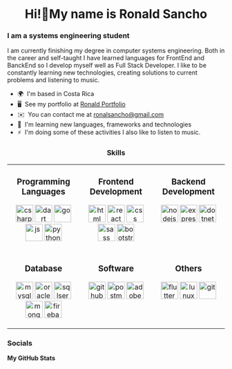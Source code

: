 <h1 align="center">Hi!👋My name is Ronald Sancho</h1>

<h3 align="cemter">I am a systems engineering student</h3>


I am currently finishing my degree in computer systems engineering. Both in the career and self-taught I have learned languages for FrontEnd and BanckEnd so I develop myself well as Full Stack Developer. I like to be constantly learning new technologies, creating solutions to current problems and listening to music.

* 🌍  I'm based in Costa Rica
* 🖥️  See my portfolio at [Ronald Portfolio](http://ronaldsancho.github.io/Portfolio_Ronald/)
* ✉️  You can contact me at [ronalsancho@gmail.com](mailto:ronalsancho@gmail.com)
* 🧠  I'm learning new languages, frameworks and technologies
* ⚡  I'm doing some of these activities I also like to listen to music.

<h3 align="center">Skills</h3>

<p align="center">
    <table>
        <tr>
            <td valign="top" width="33%">
                <h3 align="center">Programming Languages</h3>
                <p align="center"> 
                    <a href="https://www.w3schools.com/cs/" target="_blank" rel="noreferrer"> 
                    <img src="https://cdn.jsdelivr.net/gh/devicons/devicon/icons/csharp/csharp-original.svg" 
                    alt="csharp" width="40" height="40"/></a>
                    <a href="https://dart.dev/" target="_blank" rel="noreferrer"> 
                    <img src="https://cdn.jsdelivr.net/gh/devicons/devicon/icons/dart/dart-original.svg" 
                    alt="dart" width="40" height="40"/></a>
                    <a href="https://go.dev/" target="_blank" rel="noreferrer"> 
                    <img src="https://cdn.jsdelivr.net/gh/devicons/devicon/icons/go/go-original.svg" 
                    alt="go" width="40" height="40"/></a>
                    <a href="https://developer.mozilla.org/en-US/docs/Web/JavaScript" 
                    target="_blank" rel="noreferrer"> 
                    <img src="https://cdn.jsdelivr.net/gh/devicons/devicon/icons/javascript/javascript-original.svg" alt="js" width="40" height="40"/></a>
                    <a href="https://pypi.org/" target="_blank" rel="noreferrer"> 
                    <img src="https://cdn.jsdelivr.net/gh/devicons/devicon/icons/python/python-original.svg" 
                    alt="python" width="40" height="40"/></a>
                </p>
            </td>
            <td valign="top" width="33%">
                <h3 align="center">Frontend Development</h3>
                <p align="center"> 
                    <a href="https://www.w3schools.com/html/" target="_blank" rel="noreferrer"> 
                    <img src="https://cdn.jsdelivr.net/gh/devicons/devicon/icons/html5/html5-original.svg" 
                    alt="html" width="40" height="40"/></a>
                    <a href="https://react.dev/" target="_blank" rel="noreferrer"> 
                    <img src="https://cdn.jsdelivr.net/gh/devicons/devicon/icons/react/react-original.svg" 
                    alt="react" width="40" height="40"/></a>
                    <a href="https://developer.mozilla.org/en-US/docs/Learn/CSS" target="_blank" rel="noreferrer"> 
                    <img src="https://cdn.jsdelivr.net/gh/devicons/devicon/icons/css3/css3-original.svg" 
                    alt="css" width="40" height="40"/></a>
                    <a href="https://sass-lang.com/" target="_blank" rel="noreferrer"> 
                    <img src="https://cdn.jsdelivr.net/gh/devicons/devicon/icons/sass/sass-original.svg" 
                    alt="sass" width="40" height="40"/></a>
                    <a href="https://getbootstrap.com/" target="_blank" rel="noreferrer"> 
                    <img src="https://cdn.jsdelivr.net/gh/devicons/devicon/icons/bootstrap/bootstrap-original.svg" 
                    alt="bootstrap" width="40" height="40"/></a>
                </p>
            </td>
            <td valign="top" width="33%">
                <h3 align="center">Backend Development</h3>
                <p align="center">
                    <a href="https://nodejs.org/en" target="_blank" rel="noreferrer"> 
                    <img src="https://cdn.jsdelivr.net/gh/devicons/devicon/icons/nodejs/nodejs-original.svg" 
                    alt="nodejs" width="40" height="40"/></a>
                    <a href="https://expressjs.com/" target="_blank" rel="noreferrer"> 
                    <img src="https://raw.githubusercontent.com/danielcranney/readme-generator/main/public/icons/skills/express-colored-dark.svg" 
                    alt="expressjs" width="40" height="40"/></a>
                    <a href="https://learn.microsoft.com/en-us/dotnet/core/introduction" target="_blank" rel="noreferrer"> 
                    <img src="https://cdn.jsdelivr.net/gh/devicons/devicon/icons/dotnetcore/dotnetcore-original.svg" 
                    alt="dotnetcore" width="40" height="40"/></a>
                </p>
            </td>
        </tr>
            <tr>
            <td valign="middle" width="33%">
                <h3 align="center">Database</h3>
                <p align="center">
                    <a href="https://www.mysql.com/" target="_blank" rel="noreferrer"> 
                    <img src="https://cdn.jsdelivr.net/gh/devicons/devicon/icons/mysql/mysql-original.svg" 
                    alt="mysql" width="40" height="40"/></a>
                    <a href="https://www.oracle.com/" target="_blank" rel="noreferrer"> 
                    <img src="https://cdn.jsdelivr.net/gh/devicons/devicon/icons/oracle/oracle-original.svg" 
                    alt="oracle" width="40" height="40"/></a>
                    <a href="https://www.microsoft.com/en-us/sql-server/sql-server-downloads" target="_blank" rel="noreferrer"> <img src="https://cdn.jsdelivr.net/gh/devicons/devicon/icons/microsoftsqlserver/microsoftsqlserver-plain.svg" alt="sqlserver" width="40" height="40"/></a>
                    <a href="https://www.mongodb.com/docs/" target="_blank" rel="noreferrer"> 
                    <img src="https://cdn.jsdelivr.net/gh/devicons/devicon/icons/mongodb/mongodb-original.svg" 
                    alt="mongodb" width="40" height="40"/></a>
                    <a href="https://firebase.google.com/" target="_blank" rel="noreferrer"> 
                    <img src="https://cdn.jsdelivr.net/gh/devicons/devicon/icons/firebase/firebase-plain.svg" 
                    alt="firebase" width="40" height="40"/></a>
                </p>
            </td>
            <td valign="top" width="33%">
                <h3 align="center">Software</h3>
                <p align="center"> 
                    <a href="https://github.com/github" target="_blank" rel="noreferrer"> 
                    <img src="https://cdn.jsdelivr.net/gh/devicons/devicon/icons/github/github-original.svg" 
                    alt="github" width="40" height="40"/></a>
                    <a href="https://www.postman.com/" target="_blank" rel="noreferrer"> 
                    <img src="https://www.vectorlogo.zone/logos/getpostman/getpostman-icon.svg" 
                    alt="postman" width="40" height="40"/></a>
                    <a href="https://helpx.adobe.com/mx/xd/get-started.html" target="_blank" rel="noreferrer"> 
                    <img src="https://cdn.worldvectorlogo.com/logos/adobe-xd.svg" 
                    alt="adobexd" width="40" height="40"/></a>
                </p>
            </td>
            <td valign="top" width="33%">
                <h3 align="center">Others</h3>
                <p align="center">
                    <a href="https://flutter.dev/" target="_blank" rel="noreferrer"> 
                    <img src="https://cdn.jsdelivr.net/gh/devicons/devicon/icons/flutter/flutter-original.svg" 
                    alt="flutter" width="40" height="40"/></a>
                    <a href="https://www.linix.com.co/" target="_blank" rel="noreferrer"> 
                    <img src="https://cdn.jsdelivr.net/gh/devicons/devicon/icons/linux/linux-original.svg" 
                    alt="lunux" width="40" height="40"/></a>
                    <a href="https://git-scm.com/" target="_blank" rel="noreferrer"> 
                    <img src="https://cdn.jsdelivr.net/gh/devicons/devicon/icons/git/git-original.svg" 
                    alt="git" width="40" height="40"/></a>
                </p>
            </td>
        </tr>
    </table>
</p>

### Socials

<p align="left"> 

</p>

<b>My GitHub Stats</b>

<!-- ![](./profile-3d-contrib/profile-night-view.svg) -->

